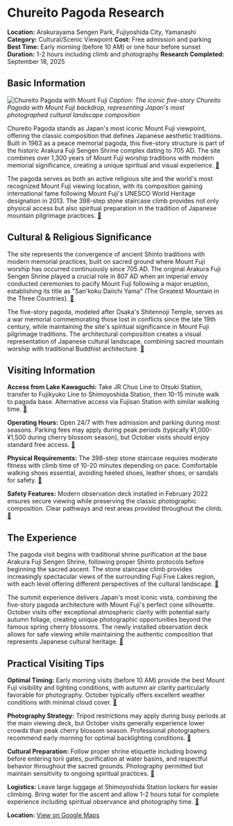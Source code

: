 # Chureito Pagoda Research

**Location:** Arakurayama Sengen Park, Fujiyoshida City, Yamanashi
**Category:** Cultural/Scenic Viewpoint
**Cost:** Free admission and parking
**Best Time:** Early morning (before 10 AM) or one hour before sunset
**Duration:** 1-2 hours including climb and photography
**Research Completed:** September 18, 2025

## Basic Information

![Chureito Pagoda with Mount Fuji](https://upload.wikimedia.org/wikipedia/commons/7/71/12-Chureito-pagoda-and-Mount-Fuji-Japan_%2829677439878%29.jpg)
*Caption: The iconic five-story Chureito Pagoda with Mount Fuji backdrop, representing Japan's most photographed cultural landscape composition*

Chureito Pagoda stands as Japan's most iconic Mount Fuji viewpoint, offering the classic composition that defines Japanese aesthetic traditions. Built in 1963 as a peace memorial pagoda, this five-story structure is part of the historic Arakura Fuji Sengen Shrine complex dating to 705 AD. The site combines over 1,300 years of Mount Fuji worship traditions with modern memorial significance, creating a unique spiritual and visual experience. [🔗](https://fujiyoshida.net/en/see-and-do/27)

The pagoda serves as both an active religious site and the world's most recognized Mount Fuji viewing location, with its composition gaining international fame following Mount Fuji's UNESCO World Heritage designation in 2013. The 398-step stone staircase climb provides not only physical access but also spiritual preparation in the tradition of Japanese mountain pilgrimage practices. [🔗](https://www.japan.travel/en/spot/1334/)

## Cultural & Religious Significance

The site represents the convergence of ancient Shinto traditions with modern memorial practices, built on sacred ground where Mount Fuji worship has occurred continuously since 705 AD. The original Arakura Fuji Sengen Shrine played a crucial role in 807 AD when an imperial envoy conducted ceremonies to pacify Mount Fuji following a major eruption, establishing its title as "San'koku Daiichi Yama" (The Greatest Mountain in the Three Countries). [🔗](https://fujiyoshida.net/en/see-and-do/27)

The five-story pagoda, modeled after Osaka's Shitennoji Temple, serves as a war memorial commemorating those lost in conflicts since the late 19th century, while maintaining the site's spiritual significance in Mount Fuji pilgrimage traditions. The architectural composition creates a visual representation of Japanese cultural landscape, combining sacred mountain worship with traditional Buddhist architecture. [🔗](https://www.mount-fuji.com/arakura-sengen-shrine/)

## Visiting Information

**Access from Lake Kawaguchi:** Take JR Chuo Line to Otsuki Station, transfer to Fujikyuko Line to Shimoyoshida Station, then 10-15 minute walk to pagoda base. Alternative access via Fujisan Station with similar walking time. [🔗](https://www.gltjp.com/en/directory/item/15585/)

**Operating Hours:** Open 24/7 with free admission and parking during most seasons. Parking fees may apply during peak periods (typically ¥1,000-¥1,500 during cherry blossom season), but October visits should enjoy standard free access. [🔗](https://www.gltjp.com/en/directory/item/10323/)

**Physical Requirements:** The 398-step stone staircase requires moderate fitness with climb time of 10-20 minutes depending on pace. Comfortable walking shoes essential, avoiding heeled shoes, leather shoes, or sandals for safety. [🔗](https://fujiyoshida.net/en/see-and-do/27)

**Safety Features:** Modern observation deck installed in February 2022 ensures secure viewing while preserving the classic photographic composition. Clear pathways and rest areas provided throughout the climb. [🔗](https://fujiyoshida.net/en/see-and-do/27)

## The Experience

The pagoda visit begins with traditional shrine purification at the base Arakura Fuji Sengen Shrine, following proper Shinto protocols before beginning the sacred ascent. The stone staircase climb provides increasingly spectacular views of the surrounding Fuji Five Lakes region, with each level offering different perspectives of the cultural landscape. [🔗](https://chureito-pagoda-guide.com/)

The summit experience delivers Japan's most iconic vista, combining the five-story pagoda architecture with Mount Fuji's perfect cone silhouette. October visits offer exceptional atmospheric clarity with potential early autumn foliage, creating unique photographic opportunities beyond the famous spring cherry blossoms. The newly installed observation deck allows for safe viewing while maintaining the authentic composition that represents Japanese cultural heritage. [🔗](https://fujiyoshida.net/en/see-and-do/27)

## Practical Visiting Tips

**Optimal Timing:** Early morning visits (before 10 AM) provide the best Mount Fuji visibility and lighting conditions, with autumn air clarity particularly favorable for photography. October typically offers excellent weather conditions with minimal cloud cover. [🔗](https://www.yamanashi-kankou.jp/english/explore-by-area/fujisan-fujigoko/arakura-sengen-shrine.html)

**Photography Strategy:** Tripod restrictions may apply during busy periods at the main viewing deck, but October visits generally experience lower crowds than peak cherry blossom season. Professional photographers recommend early morning for optimal backlighting conditions. [🔗](https://fujiyoshida.net/en/see-and-do/27)

**Cultural Preparation:** Follow proper shrine etiquette including bowing before entering torii gates, purification at water basins, and respectful behavior throughout the sacred grounds. Photography permitted but maintain sensitivity to ongoing spiritual practices. [🔗](https://fujiyoshida.net/en/see-and-do/27)

**Logistics:** Leave large luggage at Shimoyoshida Station lockers for easier climbing. Bring water for the ascent and allow 1-2 hours total for complete experience including spiritual observance and photography time. [🔗](https://chureito-pagoda-guide.com/)

**Location:** [View on Google Maps](https://maps.google.com/maps?q=35.501354,138.80154)